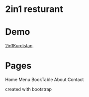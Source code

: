 # 2in1 resturant

# Demo
[2in1Kurdistan](https://2in1kurdistan.netlify.app/).

# Pages
Home
Menu
BookTable
About
Contact

created with bootstrap
